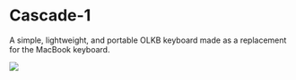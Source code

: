 # Cascade-1
A simple, lightweight, and portable OLKB keyboard made as a replacement for the MacBook keyboard.

![](https://i.imgur.com/MnLqsYW.jpg)
